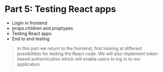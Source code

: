 # Part 5: Testing React apps
- Login in frontend
- props.children and proptypes
- Testing React apps
- End to end testing
     
> In this part we return to the frontend, first looking at different possibilities for testing the React code. We will also implement token based authentication which will enable users to log in to our application.